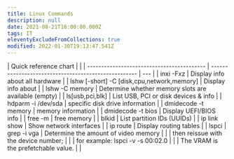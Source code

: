 ```yaml
---
title: Linux Commands
description: null
date: 2021-08-21T16:00:00.000Z
tags: IT
eleventyExcludeFromCollections: true
modified: 2022-01-30T19:13:47.541Z
---
```


| Quick reference chart                      |                                                      |
| ------------------------------------------ | ---------------------------------------------------- | --- |
| inxi -Fxz                                  | Display info about all hardware                      |
| lshw [-short] -C [disk,cpu,network,memory] | Display info about                                   |
| lshw -C memory                             | Determine whether memory slots are available (empty) |
| ls[usb,pci,blk]                            | List USB, PCI or disk devices & info                 |
| hdparm -i /dev/sda                         | specific disk drive information                      |
| dmidecode -t memory                        | memory information                                   |
| dmidecode -t bios                          | Display UEFI/BIOS info                               |
| free -m                                    | free memory                                          |
| blkid                                      | List partition IDs (UUIDs)                           |
| ip link show                               | Show network interfaces                              |
| ip route                                   | Display routing tables                               |
| lspci \| grep -i vga                       | Determine the amount of video memory                 |
|                                            | then reissue with the device number;                 |
|                                            | for example: lspci -v -s 00:02.0                     |
|                                            | The VRAM is the prefetchable value.                  |     |
